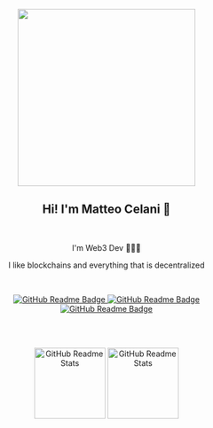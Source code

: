 <p align="center">
<img height="320em" src="https://ethereum.org/static/28214bb68eb5445dcb063a72535bc90c/9019e/hero.webp" />
</p>

 <h2 align="center">Hi! I'm Matteo Celani 👋</h2>

<br/>

<p align="center">I'm Web3 Dev 👨🏼‍💻</p>
<p align="center">I like blockchains and everything that is decentralized</p>

<br/>

<p align="center">
    <a href="https://www.mashu.dev">
        <img src="https://img.shields.io/twitter/url?label=Mashu.dev&logo=react&url=https%3A%2F%2Fwww.mashu.dev" alt="GitHub Readme Badge" />
    </a>
    <a href="https://twitter.com/0xMashu">
        <img src="https://img.shields.io/twitter/url?label=Twitter&logo=twitter&url=https%3A%2F%2Ftwitter.com%2F0xMashu" alt="GitHub Readme Badge" />
    </a>
    <a href="https://www.instagram.com/0xmashu">
        <img src="https://img.shields.io/twitter/url?label=instagram&logo=instagram&url=https%3A%2F%2Fwww.instagram.com%2F0xmashu" alt="GitHub Readme Badge" />
    </a>
</p>

<br/><br/>

<p align="center">
  <img height="128em" src="https://github-readme-stats.vercel.app/api?username=matteocelani&count_private=true&theme=swift" alt="GitHub Readme Stats" />
  <img height="128em" src="https://github-readme-stats.vercel.app/api/top-langs/?username=matteocelani&hide=swift,css,java,TeX,c%2B%2B&layout=compact&show_icons=true&theme=swift&count_private=true&langs_count=8" alt="GitHub Readme Stats" />
</p>